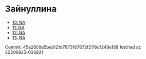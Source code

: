 # Зайнуллина
- [10: NA](10.md)
- [11: NA](11.md)
- [12: NA](12.md)
- [13: NA](13.md)

Commit: 45e2609a5beb121d7873187872f2116cf249e198
 fetched at: 20200925-030921
